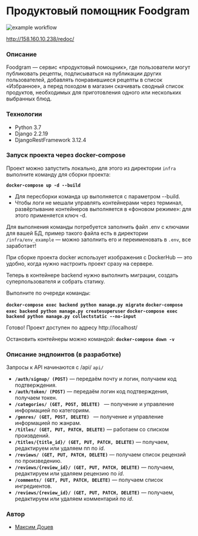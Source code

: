 #  Продуктовый помощник Foodgram

![example workflow](https://github.com/mdotsev/foodgram-project-react/actions/workflows/foodgram.yml/badge.svg)

http://158.160.10.238/redoc/

### Описание
Foodgram — сервис «продуктовый помощник», где пользователи могут публиковать рецепты, подписываться на публикации других пользователей, добавлять понравившиеся рецепты в список «Избранное», а перед походом в магазин скачивать сводный список продуктов, необходимых для приготовления одного или нескольких выбранных блюд.
### Технологии
- Python 3.7
- Django 2.2.19
- DjangoRestFramework 3.12.4
### Запуск проекта через docker-compose

Проект можно запустить локально, для этого из директории ```infra``` выполните команду для сборки проекта:

**```docker-compose up -d --build```**

- Для пересборки команда up выполняется с параметром --build.
- Чтобы логи не мешали управлять контейнерами через терминал, развёртывание контейнеров выполняется в «фоновом режиме»: для этого применяется ключ -d.

Для выполнения команды потребуется заполнить файл .env с ключами для вашей БД, пример такого файла есть в директории ```/infra/env_example``` — можно заполнить его и переименовать в ```.env```, все заработает!

При сборке проекта docker использует изображения с DockerHub — это удобно, когда нужно настроить проект сразу на сервере.

Теперь в контейнере backend нужно выполнить миграции, создать суперпользователя и собрать статику. 

Выполните по очереди команды:

**```docker-compose exec backend python manage.py migrate```**
**```docker-compose exec backend python manage.py createsuperuser```**
**```docker-compose exec backend python manage.py collectstatic --no-input```**

Готово! Проект доступен по адресу http://localhost/

Остановить контейнеры можно командой:
**```docker-compose down -v```**

### Описание эндпоинтов (в разработке)
Запросы к API начинаются с /api/ ```api/```

- **```/auth/signup/ (POST)```** — передаём почту и логин, получаем код подтверждения.
- **```/auth/token/ (POST)```** — передаём логин код подтверждения, получаем токен.
- **```/categories/ (GET, POST, DELETE) ```** — получение и управление информацией по категориям.
- **```/genres/ (GET, POST, DELETE) ```** — получение и управление информацией по жанрам.
- **```/titles/ (GET, PUT, PATCH, DELETE)```** — работаем со списком произвдений. 
- **```/titles/{title_id}/ (GET, PUT, PATCH, DELETE)```** — получаем, редактируем или удаляем пп по *id*.
- **```/reviews/ (GET, PUT, PATCH, DELETE)```** — получаем список рецензий по произведению. 
- **```/reviews/{review_id}/ (GET, PUT, PATCH, DELETE)```** — получаем, редактируем или удаляем рецензию по *id*.
- **```/comments/ (GET, PUT, PATCH, DELETE)```** — получаем список ингредиентов. 
- **```/reviews/{review_id}/ (GET, PUT, PATCH, DELETE)```** — получаем, редактируем или удаляем комментарий по *id*.
### Автор

- [Максим  Доцев](https://github.com/mdotsev)

